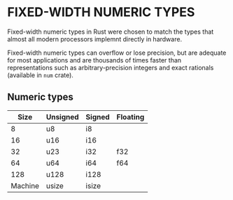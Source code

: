 # FIXED-WIDTH NUMERIC TYPES

Fixed-width numeric types in Rust were chosen to match the types that almost all
modern processors implemnt directly in hardware.

Fixed-width numeric types can overflow or lose precision, but are adequate for
most applications and are thousands of times faster than representations such as
arbitrary-precision integers and exact rationals (available in `num` crate).

## Numeric types

| Size    | Unsigned | Signed   | Floating |
|---------|----------|----------|----------|
| 8       | u8       | i8       |          |
| 16      | u16      | i16      |          |
| 32      | u23      | i32      | f32      |
| 64      | u64      | i64      | f64      |
| 128     | u128     | i128     |          |
| Machine | usize    | isize    |          |

